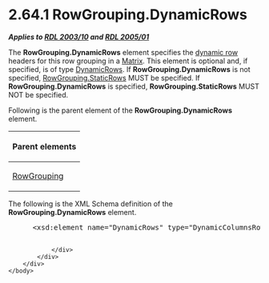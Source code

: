 <html dir="LTR" xmlns:mshelp="http://msdn.microsoft.com/mshelp" xmlns:ddue="http://ddue.schemas.microsoft.com/authoring/2003/5" xmlns:xlink="http://www.w3.org/1999/xlink" xmlns:tool="http://www.microsoft.com/tooltip">
    <head>
        <meta http-equiv="Content-Type" content="text/html; CHARSET=utf-8"></meta>
        <meta name="save" content="history"></meta>
        <title>2.64.1 RowGrouping.DynamicRows</title>
        <xml>
            <mshelp:toctitle title="2.64.1 RowGrouping.DynamicRows"></mshelp:toctitle>
            <mshelp:rltitle title="[MS-RDL]: RowGrouping.DynamicRows"></mshelp:rltitle>
            <mshelp:keyword index="A" term="f33ec05d-3beb-49d4-88b6-7170de25b27f"></mshelp:keyword>
            <mshelp:attr name="DCSext.ContentType" value="open specification"></mshelp:attr>
            <mshelp:attr name="AssetID" value="f33ec05d-3beb-49d4-88b6-7170de25b27f"></mshelp:attr>
            <mshelp:attr name="TopicType" value="kbRef"></mshelp:attr>
            <mshelp:attr name="DCSext.Title" value="[MS-RDL]: RowGrouping.DynamicRows" />
        </xml>
    </head>
    <body>
        <div id="header">
            <h1 class="heading">2.64.1 RowGrouping.DynamicRows</h1>
        </div>
        <div id="mainSection">
            <div id="mainBody">
                <div id="allHistory" class="saveHistory"></div>
                <div id="sectionSection0" class="section" name="collapseableSection">
                    

<p><b><i>Applies to </i></b><a href="a7e2ad00-07c8-4f6d-80ab-3ad55df7b233.htm"><b><i>RDL 2003/10</i></b></a><b>
<i>and </i></b><a href="3ebe2912-4958-4832-b391-cad1f5e13338.htm"><b><i>RDL 2005/01</i></b></a></p>

<p>The <b>RowGrouping.DynamicRows</b> element specifies the <a href="b2482b3f-74ab-4ca8-a9e5-c07955011743.htm#gt_89a8a264-68b6-4a8f-a5d2-486261f8dd3d">dynamic row</a> headers for
this row grouping in a <a href="25419c0a-c7c6-43d7-8ca5-1af842666dcb.htm">Matrix</a>.
This element is optional and, if specified, is of type <a href="ae8d4d93-e1d0-4379-ac48-4744a347f9db.htm">DynamicRows</a>. If <b>RowGrouping.DynamicRows</b>
is not specified, <a href="adcebcf8-27d8-4c95-8106-66e2a1a496bf.htm">RowGrouping.StaticRows</a>
MUST be specified. If <b>RowGrouping.DynamicRows</b> is specified, <b>RowGrouping.StaticRows</b>
MUST NOT be specified.</p>

<p>Following is the parent element of the <b>RowGrouping.DynamicRows</b>
element.</p>

<table>
 <thead>
  <tr>
   <th>
   <p>Parent elements</p>
   </th>
  </tr>
 </thead>
 <tr>
  <td>
  <p><a href="b5d38fa6-6490-4b26-8e9d-dcd9571a6378.htm">RowGrouping</a>
  </p>
  </td>
 </tr>
</table>

<p>The following is the XML Schema definition of the <b>RowGrouping.DynamicRows</b>
element.</p>

<dl>
<dd>
<div><pre> &lt;xsd:element name=&quot;DynamicRows&quot; type=&quot;DynamicColumnsRowsType&quot; minOccurs=&quot;0&quot; /&gt;
  
</pre></div>
</dd></dl>


                </div>
            </div>
        </div>
    </body>
</html>
